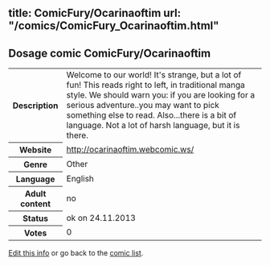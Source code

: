 title: ComicFury/Ocarinaoftim
url: "/comics/ComicFury_Ocarinaoftim.html"
---
Dosage comic ComicFury/Ocarinaoftim
-----------------------------------------

<p id="msg"></p>
<script type="text/javascript">
if (window.location.search === '?edit_info_mail=sent_ok') {
  var elem = document.getElementById("msg");
  elem.innerHTML = 'Edited information sucessfully sent for review, which is usually done daily. Thanks!';
  elem.className = 'ok';
}
</script>
<table class="comicinfo">
<tr>
<th>Description</th><td>Welcome to our world! It's strange, but a lot of fun! This reads right to left, in traditional manga style. We should warn you: if you are looking for a serious adventure..you may want to pick something else to read. Also...there is a bit of language. Not a lot of harsh language, but it is there.</td>
</tr>
<tr>
<th>Website</th><td><a href="http://ocarinaoftim.webcomic.ws/">http://ocarinaoftim.webcomic.ws/</a></td>
</tr>
<tr>
<th>Genre</th><td>Other</td>
</tr>
<tr>
<th>Language</th><td>English</td>
</tr>
<tr>
<th>Adult content</th><td>no</td>
</tr>
<tr>
<th>Status</th><td>ok on 24.11.2013</td>
</tr>
<tr>
<th>Votes</th><td>0</td>
</tr>
</table>

[Edit this info](ComicFury_Ocarinaoftim_edit.html) or go back to the [comic list](../comic-index.html).

